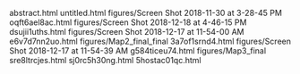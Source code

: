 abstract.html
untitled.html
figures/Screen Shot 2018-11-30 at 3-28-45 PM
oqft6ael8ac.html
figures/Screen Shot 2018-12-18 at 4-46-15 PM
dsujii1uths.html
figures/Screen Shot 2018-12-17 at 11-54-00 AM
e6v7d7nn2uo.html
figures/Map2_final_final
3a7of1srnd4.html
figures/Screen Shot 2018-12-17 at 11-54-39 AM
g584ticeu74.html
figures/Map3_final
sre8ltrcjes.html
sj0rc5h30ng.html
5hostac01qc.html